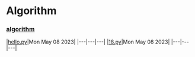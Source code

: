 # Algorithm
### [algorithm](#algorithm)
|[hello.py]("./algorithm/hello.py")|Mon May 08 2023|
|---|---|---|
|[18.py]("./algorithm/18.py")|Mon May 08 2023|
|---|---|---|

